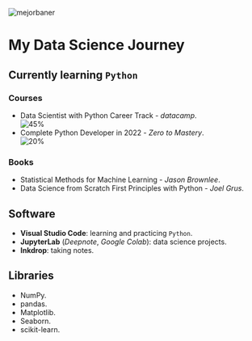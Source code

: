![mejorbaner](https://user-images.githubusercontent.com/106767807/171733402-2f997c5d-6137-41d4-9809-b92d11cbfc06.PNG)

# My Data Science Journey

## Currently learning `Python`

### Courses
* Data Scientist with Python Career Track - _datacamp_.  
![45%](https://progress-bar.dev/45) 
* Complete Python Developer in 2022 - _Zero to Mastery_.  
![20%](https://progress-bar.dev/20)

### Books
* Statistical Methods for Machine Learning - _Jason Brownlee_.
* Data Science from Scratch First Principles with Python - _Joel Grus_.

## Software
* **Visual Studio Code**: learning and practicing `Python`.
* **JupyterLab** (_Deepnote_, _Google Colab_): data science projects.
* **Inkdrop**: taking notes.

## Libraries

* NumPy.
* pandas.
* Matplotlib.
* Seaborn.
* scikit-learn.




